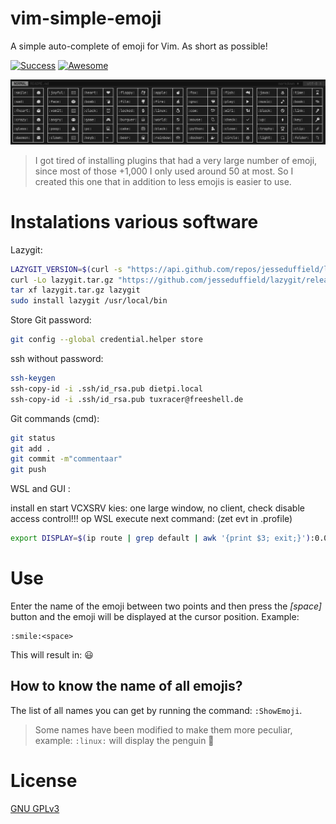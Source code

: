 # vim-simple-emoji
A simple auto-complete of emoji for Vim. As short as possible!

[![Success](https://badgen.net/github/checks/tunnckoCore/opensource)](https://terminalroot.com.br/)
[![Awesome](https://cdn.rawgit.com/sindresorhus/awesome/d7305f38d29fed78fa85652e3a63e154dd8e8829/media/badge.svg)](https://github.com/sindresorhus/awesome)


![:ShowEmoji](vim-simple-emoji.jpg)

> I got tired of installing plugins that had a very large number of emoji, since most of those +1,000 I only used around 50 at most. So I created this one that in addition to less emojis is easier to use.

# Instalations various software
Lazygit:
```sh
LAZYGIT_VERSION=$(curl -s "https://api.github.com/repos/jesseduffield/lazygit/releases/latest" | grep -Po '"tag_name": "v\K[^"]*')
curl -Lo lazygit.tar.gz "https://github.com/jesseduffield/lazygit/releases/latest/download/lazygit_${LAZYGIT_VERSION}_Linux_x86_64.tar.gz"
tar xf lazygit.tar.gz lazygit
sudo install lazygit /usr/local/bin
```

Store Git password:

```sh
git config --global credential.helper store
```
ssh without password:

```sh
ssh-keygen
ssh-copy-id -i .ssh/id_rsa.pub dietpi.local        
ssh-copy-id -i .ssh/id_rsa.pub tuxracer@freeshell.de
```
Git commands (cmd):

```sh
git status
git add .
git commit -m"commentaar"
git push
```

WSL and GUI :

install en start VCXSRV
kies: one large window, no client, check disable access control!!!
op WSL execute next command: (zet evt in .profile)
```sh
export DISPLAY=$(ip route | grep default | awk '{print $3; exit;}'):0.0   
```




# Use
Enter the name of the emoji between two points and then press the *[space]* button and the emoji will be displayed at the cursor position. Example:
```viml
:smile:<space>
```
This will result in: 😃 

## How to know the name of all emojis?
The list of all names you can get by running the command: `:ShowEmoji`.
> Some names have been modified to make them more peculiar, example: `:linux:` will display the penguin 🐧 

# License
[GNU GPLv3](LICENSE)


